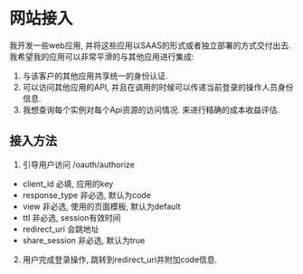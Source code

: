 # 网站接入

我开发一些web应用, 并将这些应用以SAAS的形式或者独立部署的方式交付出去.
我希望我的应用可以非常平滑的与其他应用进行集成:

1. 与该客户的其他应用共享统一的身份认证.
1. 可以访问其他应用的API, 并且在调用的时候可以传递当前登录的操作人员身份信息.
1. 我想查询每个实例对每个Api资源的访问情况. 来进行精确的成本收益评估.

## 接入方法

1. 引导用户访问 /oauth/authorize

- client_id 必填, 应用的key
- response_type 非必选, 默认为code
- view 非必选, 使用的页面模板, 默认为default
- ttl 非必选, session有效时间
- redirect_uri 会跳地址
- share_session 非必选, 默认为true

2. 用户完成登录操作,  跳转到redirect_uri并附加code信息.